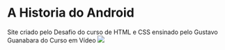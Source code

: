 # A Historia do Android
 Site criado pelo Desafio do curso de HTML e CSS ensinado pelo Gustavo Guanabara do Curso em Vídeo
<img src="https://i.imgur.com/gY7M2GD.png"/>
